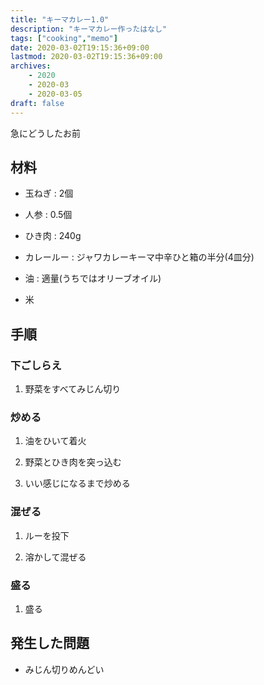 ```yaml
---
title: "キーマカレー1.0"
description: "キーマカレー作ったはなし"
tags: ["cooking","memo"]
date: 2020-03-02T19:15:36+09:00
lastmod: 2020-03-02T19:15:36+09:00
archives:
    - 2020
    - 2020-03
    - 2020-03-05
draft: false
---
```


急にどうしたお前

## 材料

- 玉ねぎ : 2個

- 人参 : 0.5個

- ひき肉 : 240g

- カレールー : ジャワカレーキーマ中辛ひと箱の半分(4皿分)

- 油 : 適量(うちではオリーブオイル)

- 米

## 手順

### 下ごしらえ

1. 野菜をすべてみじん切り

### 炒める

1. 油をひいて着火

2. 野菜とひき肉を突っ込む

3. いい感じになるまで炒める

### 混ぜる

1. ルーを投下

2. 溶かして混ぜる

### 盛る

1. 盛る

## 発生した問題

- みじん切りめんどい
